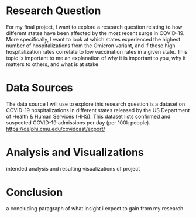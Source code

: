 # Research Question
For my final project, I want to explore a research question relating to how different states have been affected by the most recent surge in COVID-19. More specifically, I want to look at which states experienced the highest number of hospitalizations from the Omicron variant, and if these high hospitalization rates correlate to low vaccination rates in a given state. This topic is important to me 
an explanation of why it is important to you, why it matters to others, and what is at stake
# Data Sources
The data source I will use to explore this research question is a dataset on COVID-19 hospitalizations in different states released by the US Department of Health & Human Services (HHS). This dataset lists confirmed and suspected COVID-19 admissions per day (per 100k people).  
https://delphi.cmu.edu/covidcast/export/
# Analysis and Visualizations
intended analysis and resulting visualizations of project
# Conclusion
a concluding paragraph of what insight i expect to gain from my research
